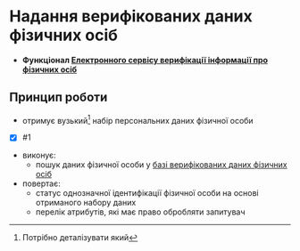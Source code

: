 # Надання верифікованих даних фізичних осіб
- **Функціонал [Електронного сервісу верифікації інформації про фізичних осіб](../readme.md)**

## Принцип роботи
- отримує вузький[^1] набір персональних даних фізичної особи
- [x] #1
- виконує:
    - пошук даних фізичної особи у [базі верифікованих даних фізичних осіб](../database.md)
- повертає:
    - статус однозначної ідентифікації фізичної особи на основі отриманого набору даних
    - перелік атрибутів, які має право обробляти запитувач

[^1]: Потрібно деталізувати який
